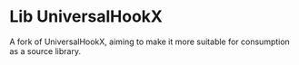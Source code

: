 # Lib UniversalHookX

A fork of UniversalHookX, aiming to make it more suitable for consumption as a source library.
